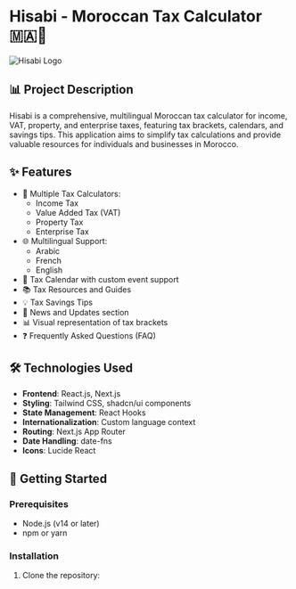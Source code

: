 # Hisabi - Moroccan Tax Calculator 🇲🇦💼

![Hisabi Logo](https://example.com/hisabi-logo.png)

## 📊 Project Description

Hisabi is a comprehensive, multilingual Moroccan tax calculator for income, VAT, property, and enterprise taxes, featuring tax brackets, calendars, and savings tips. This application aims to simplify tax calculations and provide valuable resources for individuals and businesses in Morocco.

## ✨ Features

- 🧮 Multiple Tax Calculators:
  - Income Tax
  - Value Added Tax (VAT)
  - Property Tax
  - Enterprise Tax
- 🌐 Multilingual Support:
  - Arabic
  - French
  - English
- 📅 Tax Calendar with custom event support
- 📚 Tax Resources and Guides
- 💡 Tax Savings Tips
- 📰 News and Updates section
- 📊 Visual representation of tax brackets
- ❓ Frequently Asked Questions (FAQ)

## 🛠️ Technologies Used

- **Frontend**: React.js, Next.js
- **Styling**: Tailwind CSS, shadcn/ui components
- **State Management**: React Hooks
- **Internationalization**: Custom language context
- **Routing**: Next.js App Router
- **Date Handling**: date-fns
- **Icons**: Lucide React

## 🚀 Getting Started

### Prerequisites

- Node.js (v14 or later)
- npm or yarn

### Installation

1. Clone the repository:

